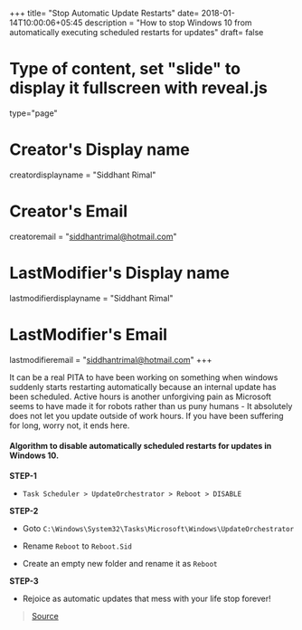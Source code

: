 +++
title= "Stop Automatic Update Restarts"
date= 2018-01-14T10:00:06+05:45
description = "How to stop Windows 10 from automatically executing scheduled restarts for updates"
draft= false
# Type of content, set "slide" to display it fullscreen with reveal.js
type="page"
# Creator's Display name
creatordisplayname = "Siddhant Rimal"
# Creator's Email
creatoremail = "siddhantrimal@hotmail.com"
# LastModifier's Display name
lastmodifierdisplayname = "Siddhant Rimal"
# LastModifier's Email
lastmodifieremail = "siddhantrimal@hotmail.com"
+++

It can be a real PITA to have been working on something when windows suddenly starts restarting automatically because an internal update has been scheduled. Active hours is another unforgiving pain as Microsoft seems to have made it for robots rather than us puny humans - It absolutely does not let you update outside of work hours. If you have been suffering for long, worry not, it ends here.

#### Algorithm to disable automatically scheduled restarts for updates in  Windows 10.

__STEP-1__

* `Task Scheduler > UpdateOrchestrator > Reboot > DISABLE`

__STEP-2__

* Goto `C:\Windows\System32\Tasks\Microsoft\Windows\UpdateOrchestrator`

* Rename `Reboot` to `Reboot.Sid`

* Create an empty new folder and rename it as `Reboot`

__STEP-3__

* Rejoice as automatic updates that mess with your life stop forever!

> [Source](http://cod3r.blogspot.com/2017/03/StopSpontaneousUpdateRestartsInWindows10.html)

